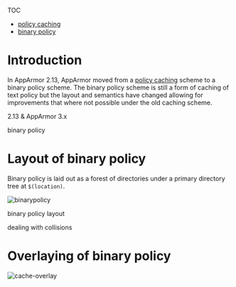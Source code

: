 TOC
- [policy caching](Apparmorpolicycache)
- [binary policy](Apparmorbinarypolicy)

# Introduction

In AppArmor 2.13, AppArmor moved from a [policy caching](Apparmorpolicycache) scheme to a binary policy scheme. The binary policy scheme is still a form of caching of text policy but the layout and semantics have changed allowing for improvements that where not possible under the old caching scheme.


2.13 & AppArmor 3.x

binary policy

# Layout of binary policy

Binary policy is laid out as a forest of directories under a primary directory tree at ```$(location)```. 

![binarypolicy](/uploads/983cea25b0ebd22dc2eed9523096dbf4/binarypolicy.png)

binary policy layout

dealing with collisions

# Overlaying of binary policy

![cache-overlay](/uploads/03d11d02d539af5135084d9f1aafc5b9/cache-overlay.png)


